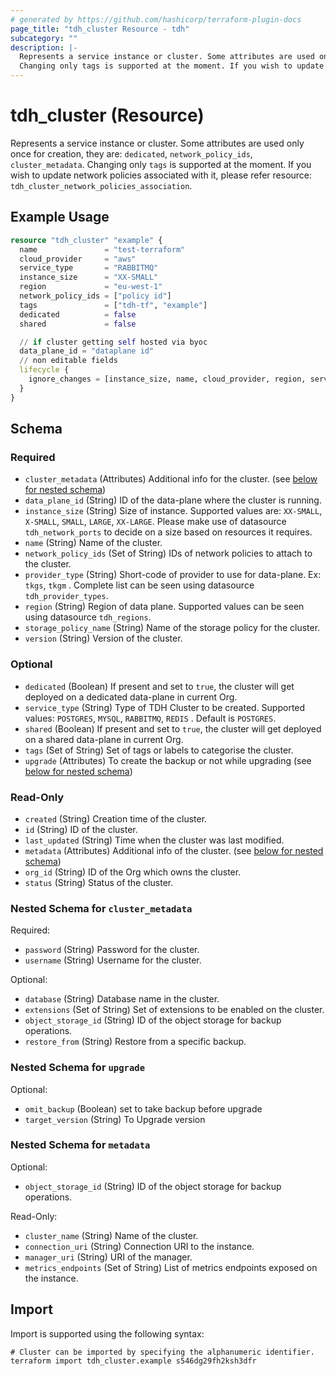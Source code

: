 ```yaml
---
# generated by https://github.com/hashicorp/terraform-plugin-docs
page_title: "tdh_cluster Resource - tdh"
subcategory: ""
description: |-
  Represents a service instance or cluster. Some attributes are used only once for creation, they are: dedicated, network_policy_ids, cluster_metadata.
  Changing only tags is supported at the moment. If you wish to update network policies associated with it, please refer resource: tdh_cluster_network_policies_association.
---
```


# tdh_cluster (Resource)

Represents a service instance or cluster. Some attributes are used only once for creation, they are: `dedicated`, `network_policy_ids`, `cluster_metadata`.
Changing only `tags` is supported at the moment. If you wish to update network policies associated with it, please refer resource: `tdh_cluster_network_policies_association`.

## Example Usage

```terraform
resource "tdh_cluster" "example" {
  name               = "test-terraform"
  cloud_provider     = "aws"
  service_type       = "RABBITMQ"
  instance_size      = "XX-SMALL"
  region             = "eu-west-1"
  network_policy_ids = ["policy id"]
  tags               = ["tdh-tf", "example"]
  dedicated          = false
  shared             = false

  // if cluster getting self hosted via byoc
  data_plane_id = "dataplane id"
  // non editable fields
  lifecycle {
    ignore_changes = [instance_size, name, cloud_provider, region, service_type]
  }
}
```

<!-- schema generated by tfplugindocs -->
## Schema

### Required

- `cluster_metadata` (Attributes) Additional info for the cluster. (see [below for nested schema](#nestedatt--cluster_metadata))
- `data_plane_id` (String) ID of the data-plane where the cluster is running.
- `instance_size` (String) Size of instance. Supported values are: `XX-SMALL`, `X-SMALL`, `SMALL`, `LARGE`, `XX-LARGE`.
Please make use of datasource `tdh_network_ports` to decide on a size based on resources it requires.
- `name` (String) Name of the cluster.
- `network_policy_ids` (Set of String) IDs of network policies to attach to the cluster.
- `provider_type` (String) Short-code of provider to use for data-plane. Ex: `tkgs`, `tkgm` . Complete list can be seen using datasource `tdh_provider_types`.
- `region` (String) Region of data plane. Supported values can be seen using datasource `tdh_regions`.
- `storage_policy_name` (String) Name of the storage policy for the cluster.
- `version` (String) Version of the cluster.

### Optional

- `dedicated` (Boolean) If present and set to `true`, the cluster will get deployed on a dedicated data-plane in current Org.
- `service_type` (String) Type of TDH Cluster to be created. Supported values: `POSTGRES`, `MYSQL`, `RABBITMQ`, `REDIS` .
 Default is `POSTGRES`.
- `shared` (Boolean) If present and set to `true`, the cluster will get deployed on a shared data-plane in current Org.
- `tags` (Set of String) Set of tags or labels to categorise the cluster.
- `upgrade` (Attributes) To create the backup or not while upgrading (see [below for nested schema](#nestedatt--upgrade))

### Read-Only

- `created` (String) Creation time of the cluster.
- `id` (String) ID of the cluster.
- `last_updated` (String) Time when the cluster was last modified.
- `metadata` (Attributes) Additional info of the cluster. (see [below for nested schema](#nestedatt--metadata))
- `org_id` (String) ID of the Org which owns the cluster.
- `status` (String) Status of the cluster.

<a id="nestedatt--cluster_metadata"></a>
### Nested Schema for `cluster_metadata`

Required:

- `password` (String) Password for the cluster.
- `username` (String) Username for the cluster.

Optional:

- `database` (String) Database name in the cluster.
- `extensions` (Set of String) Set of extensions to be enabled on the cluster.
- `object_storage_id` (String) ID of the object storage for backup operations.
- `restore_from` (String) Restore from a specific backup.


<a id="nestedatt--upgrade"></a>
### Nested Schema for `upgrade`

Optional:

- `omit_backup` (Boolean) set to take backup before upgrade
- `target_version` (String) To Upgrade version


<a id="nestedatt--metadata"></a>
### Nested Schema for `metadata`

Optional:

- `object_storage_id` (String) ID of the object storage for backup operations.

Read-Only:

- `cluster_name` (String) Name of the cluster.
- `connection_uri` (String) Connection URI to the instance.
- `manager_uri` (String) URI of the manager.
- `metrics_endpoints` (Set of String) List of metrics endpoints exposed on the instance.

## Import

Import is supported using the following syntax:

```shell
# Cluster can be imported by specifying the alphanumeric identifier.
terraform import tdh_cluster.example s546dg29fh2ksh3dfr
```
